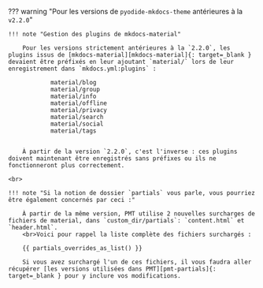 ??? warning "Pour les versions de `pyodide-mkdocs-theme` antérieures à la `v2.2.0`"

    !!! note "Gestion des plugins de mkdocs-material"

        Pour les versions strictement antérieures à la `2.2.0`, les plugins issus de [mkdocs-material][mkdocs-material]{: target=_blank } devaient être préfixés en leur ajoutant `material/` lors de leur enregistrement dans `mkdocs.yml:plugins` :

                material/blog
                material/group
                material/info
                material/offline
                material/privacy
                material/search
                material/social
                material/tags


        À partir de la version `2.2.0`, c'est l'inverse : ces plugins doivent maintenant être enregistrés sans préfixes ou ils ne fonctionneront plus correctement.

    <br>

    !!! note "Si la notion de dossier `partials` vous parle, vous pourriez être également concernés par ceci :"

        À partir de la même version, PMT utilise 2 nouvelles surcharges de fichiers de material, dans `custom_dir/partials`: `content.html` et `header.html`.
        <br>Voici pour rappel la liste complète des fichiers surchargés :

        {{ partials_overrides_as_list() }}

        Si vous avez surchargé l'un de ces fichiers, il vous faudra aller récupérer [les versions utilisées dans PMT][pmt-partials]{: target=_blank } pour y inclure vos modifications.
